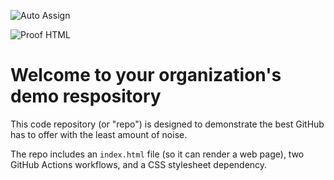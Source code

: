 ![Auto Assign](https://github.com/ZOI-Univalle/demo-repository/actions/workflows/auto-assign.yml/badge.svg)

![Proof HTML](https://github.com/ZOI-Univalle/demo-repository/actions/workflows/proof-html.yml/badge.svg)

# Welcome to your organization's demo respository
This code repository (or "repo") is designed to demonstrate the best GitHub has to offer with the least amount of noise.

The repo includes an `index.html` file (so it can render a web page), two GitHub Actions workflows, and a CSS stylesheet dependency.
